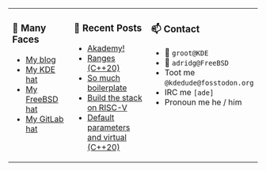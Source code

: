 
<table><tr>
  
<td valign="top" width="30%">
  
### 🙋 Many Faces

- [My blog](https://euroquis.nl/bobulate/)
- [My KDE hat](https://invent.kde.org/adridg)
- [My FreeBSD hat](https://wiki.freebsd.org/AdriaanDeGroot)
- [My GitLab hat](https://gitlab.com/adriaandegroot)
</td>

<td valign="top" width="40%">
  
### 💬 Recent Posts

<!-- BLOG-POST-LIST:START -->
- [Akademy!](https://euroquis.nl//kde/2023/06/25/akademy.html)
- [Ranges &lpar;C++20&rpar;](https://euroquis.nl//kde/2023/06/25/ranges.html)
- [So much boilerplate](https://euroquis.nl//blabla/2023/06/20/boilerplate.html)
- [Build the stack on RISC-V](https://euroquis.nl//kde/2023/06/05/starfive-debian.html)
- [Default parameters and virtual &lpar;C++20&rpar;](https://euroquis.nl//kde/2023/06/01/override.html)
<!-- BLOG-POST-LIST:END -->
</td>

<td valign="top" width="30%">
  
### 📫 Contact

- 📧 `groot@KDE`
- 📧 `adridg@FreeBSD`
- Toot me `@kdedude@fosstodon.org`
- IRC me `[ade]`
- Pronoun me he / him
</td>

</tr></table>
